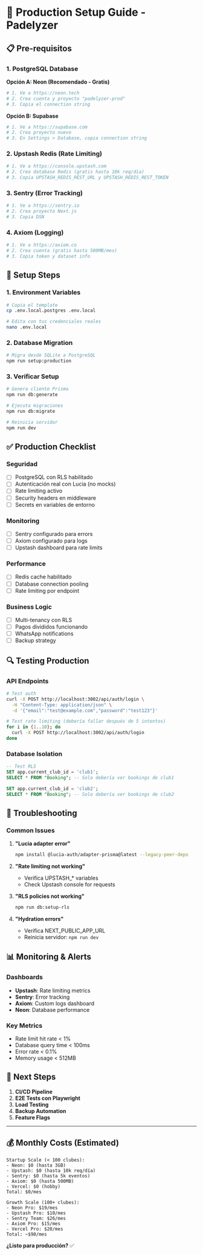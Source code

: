 # 🚀 Production Setup Guide - Padelyzer

## 📋 Pre-requisitos

### 1. **PostgreSQL Database**

**Opción A: Neon (Recomendado - Gratis)**
```bash
# 1. Ve a https://neon.tech
# 2. Crea cuenta y proyecto "padelyzer-prod"
# 3. Copia el connection string
```

**Opción B: Supabase**
```bash
# 1. Ve a https://supabase.com
# 2. Crea proyecto nuevo
# 3. En Settings > Database, copia connection string
```

### 2. **Upstash Redis (Rate Limiting)**
```bash
# 1. Ve a https://console.upstash.com
# 2. Crea database Redis (gratis hasta 10k req/día)
# 3. Copia UPSTASH_REDIS_REST_URL y UPSTASH_REDIS_REST_TOKEN
```

### 3. **Sentry (Error Tracking)**
```bash
# 1. Ve a https://sentry.io
# 2. Crea proyecto Next.js
# 3. Copia DSN
```

### 4. **Axiom (Logging)**
```bash
# 1. Ve a https://axiom.co
# 2. Crea cuenta (gratis hasta 500MB/mes)
# 3. Copia token y dataset info
```

## 🔧 Setup Steps

### 1. **Environment Variables**
```bash
# Copia el template
cp .env.local.postgres .env.local

# Edita con tus credenciales reales
nano .env.local
```

### 2. **Database Migration**
```bash
# Migra desde SQLite a PostgreSQL
npm run setup:production
```

### 3. **Verificar Setup**
```bash
# Genera cliente Prisma
npm run db:generate

# Ejecuta migraciones
npm run db:migrate

# Reinicia servidor
npm run dev
```

## ✅ Production Checklist

### **Seguridad**
- [ ] PostgreSQL con RLS habilitado
- [ ] Autenticación real con Lucia (no mocks)
- [ ] Rate limiting activo
- [ ] Security headers en middleware
- [ ] Secrets en variables de entorno

### **Monitoring**
- [ ] Sentry configurado para errors
- [ ] Axiom configurado para logs
- [ ] Upstash dashboard para rate limits

### **Performance**
- [ ] Redis cache habilitado
- [ ] Database connection pooling
- [ ] Rate limiting por endpoint

### **Business Logic**
- [ ] Multi-tenancy con RLS
- [ ] Pagos divididos funcionando
- [ ] WhatsApp notifications
- [ ] Backup strategy

## 🔍 Testing Production

### **API Endpoints**
```bash
# Test auth
curl -X POST http://localhost:3002/api/auth/login \
  -H "Content-Type: application/json" \
  -d '{"email":"test@example.com","password":"test123"}'

# Test rate limiting (debería fallar después de 5 intentos)
for i in {1..10}; do
  curl -X POST http://localhost:3002/api/auth/login
done
```

### **Database Isolation**
```sql
-- Test RLS
SET app.current_club_id = 'club1';
SELECT * FROM "Booking"; -- Solo debería ver bookings de club1

SET app.current_club_id = 'club2';
SELECT * FROM "Booking"; -- Solo debería ver bookings de club2
```

## 🚨 Troubleshooting

### **Common Issues**

1. **"Lucia adapter error"**
   ```bash
   npm install @lucia-auth/adapter-prisma@latest --legacy-peer-deps
   ```

2. **"Rate limiting not working"**
   - Verifica UPSTASH_* variables
   - Check Upstash console for requests

3. **"RLS policies not working"**
   ```bash
   npm run db:setup-rls
   ```

4. **"Hydration errors"**
   - Verifica NEXT_PUBLIC_APP_URL
   - Reinicia servidor: `npm run dev`

## 📊 Monitoring & Alerts

### **Dashboards**
- **Upstash**: Rate limiting metrics
- **Sentry**: Error tracking
- **Axiom**: Custom logs dashboard
- **Neon**: Database performance

### **Key Metrics**
- Rate limit hit rate < 1%
- Database query time < 100ms
- Error rate < 0.1%
- Memory usage < 512MB

## 🎯 Next Steps

1. **CI/CD Pipeline**
2. **E2E Tests con Playwright**
3. **Load Testing**
4. **Backup Automation**
5. **Feature Flags**

---

## 💰 **Monthly Costs (Estimated)**

```
Startup Scale (< 100 clubes):
- Neon: $0 (hasta 3GB)
- Upstash: $0 (hasta 10k req/día)
- Sentry: $0 (hasta 5k eventos)
- Axiom: $0 (hasta 500MB)
- Vercel: $0 (hobby)
Total: $0/mes

Growth Scale (100+ clubes):
- Neon Pro: $19/mes
- Upstash Pro: $10/mes
- Sentry Team: $26/mes
- Axiom Pro: $15/mes
- Vercel Pro: $20/mes
Total: ~$90/mes
```

**¿Listo para producción?** ✅
